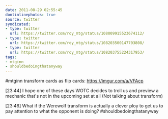 ```yaml
---
date: 2011-08-29 02:55:45
dontinlinephotos: true
source: twitter
syndicated:
- type: twitter
  url: https://twitter.com/roy_mtg/status/108009915523674112/
- type: twitter
  url: https://twitter.com/roy_mtg/status/108203500147703808/
- type: twitter
  url: https://twitter.com/roy_mtg/status/108203755224317953/
tags:
- mtginn
- shouldbedoingthatanyway
---
```


#mtginn transform cards as flip cards: https://imgur.com/a/VFAcp

<time>[23:44]</time> I hope one of these days WOTC decides to troll us and preview a mechanic that's not in the upcoming set at all (Not talking about transform)

<time>[23:46]</time> What if the Werewolf transform is actually a clever ploy to get us to pay attention to what the opponent is doing? #shouldbedoingthatanyway